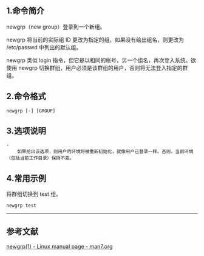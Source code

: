 ## 1.命令简介
newgrp（new group）登录到一个新组。

newgrp 将当前的实际组 ID 更改为指定的组，如果没有给出组名，则更改为 /etc/passwd 中列出的默认组。

newgrp 类似 login 指令，但它是以相同的帐号，另一个组名，再次登入系统。欲使用 newgrp 切换群组，用户必须是该群组的用户，否则将无法登入指定的群组。

## 2.命令格式
```shell
newgrp [-] [GROUP]
```

## 3.选项说明
```
-
	如果给出该选项，则用户的环境将被重新初始化，就像用户已登录一样。否则，当前环境（包括当前工作目录）保持不变。
```

## 4.常用示例
将群组切换到 test 组。
```
newgrp test
```

---
## 参考文献
[newgrp(1) - Linux manual page - man7.org](https://man7.org/linux/man-pages/man1/newgrp.1.html)

<Vssue title="newgrp" />